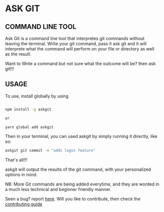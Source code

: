 # ASK GIT

## COMMAND LINE TOOL

Ask Git is a command line tool that interpretes git commands without leaving the terminal. Write your git command, pass it ask git and it will interprete what the command will perform on your file or directory as well as the result.

Want to Write a command but not sure what the outcome will be? then ask git!!!

## USAGE

To use, install globally by using

```bash

npm install -g askgit

or

yarn global add askgit

```

Then in your terminal, you can used askgit by simply running it directly, like so:

```bash
askgit git commit -m "adds login feature"

```

That's all!!!

askgit will output the results of the git command, with your personalized options in mind.

NB: More Git commands are being added everytime, and they are worded in a much less technical and beginner friendly manner.

Seen a bug? report [here](https://github.com/obafemiolorungbon/askgit/issues). Will you like to contribute, then check the [contributing guide](./contributing.md)
